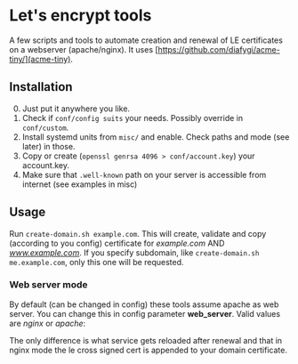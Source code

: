 # Let's encrypt tools

A few scripts and tools to automate creation and renewal of LE certificates
on a webserver (apache/nginx). It uses [https://github.com/diafygi/acme-tiny/](acme-tiny).

## Installation

0. Just put it anywhere you like.
0. Check if `conf/config suits` your needs. Possibly override in `conf/custom`.
0. Install systemd units from `misc/` and enable. Check paths and mode (see later) in those.
0. Copy or create (`openssl genrsa 4096 > conf/account.key`) your account.key.
0. Make sure that `.well-known` path on your server is accessible from internet (see examples in misc)

## Usage

Run `create-domain.sh example.com`. This will create, validate and copy
(according to you config) certificate for *example.com* AND *www.example.com*.
If you specify subdomain, like `create-domain.sh me.example.com`, only this one
will be requested.

### Web server mode

By default (can be changed in config) these tools assume apache as web server.
You can change this in config parameter **web_server**. Valid values are 
*nginx* or *apache*:

The only difference is what service gets reloaded after renewal and that in
nginx mode the le cross signed cert is appended to your domain certificate.
